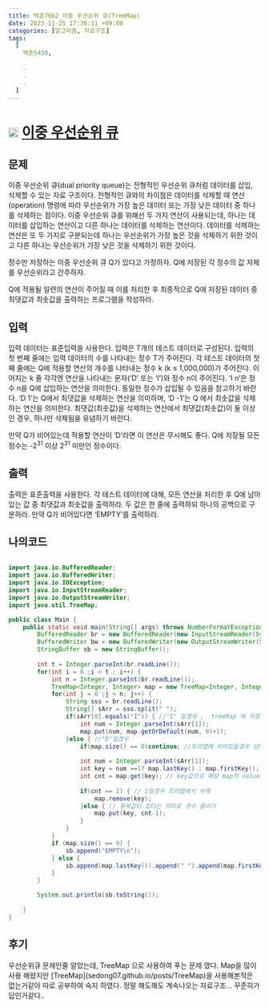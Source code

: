```yaml
---
title: 백준7662_이중 우선순위 큐(TreeMap)
date: 2023-11-25 17:30:11 +09:00
categories: [알고리즘, 자료구조]
tags:
  [
    백준5430,
    
    .
    .
    .
  ]
---
```


# <img width="20px"  src="https://d2gd6pc034wcta.cloudfront.net/tier/12.svg" class="solvedac-tier"> [이중 우선순위 큐](https://www.acmicpc.net/problem/7662) 



## 문제
<p>이중 우선순위 큐(dual priority queue)는 전형적인 우선순위 큐처럼 데이터를 삽입, 삭제할 수 있는 자료 구조이다. 전형적인 큐와의 차이점은 데이터를 삭제할 때 연산(operation) 명령에 따라 우선순위가 가장 높은 데이터 또는 가장 낮은 데이터 중 하나를 삭제하는 점이다. 이중 우선순위 큐를 위해선 두 가지 연산이 사용되는데, 하나는 데이터를 삽입하는 연산이고 다른 하나는 데이터를 삭제하는 연산이다. 데이터를 삭제하는 연산은 또 두 가지로 구분되는데 하나는 우선순위가 가장 높은 것을 삭제하기 위한 것이고 다른 하나는 우선순위가 가장 낮은 것을 삭제하기 위한 것이다. </p>

<p>정수만 저장하는 이중 우선순위 큐 Q가 있다고 가정하자. Q에 저장된 각 정수의 값 자체를 우선순위라고 간주하자. </p>

<p>Q에 적용될 일련의 연산이 주어질 때 이를 처리한 후 최종적으로 Q에 저장된 데이터 중 최댓값과 최솟값을 출력하는 프로그램을 작성하라.</p>

## 입력
<p>입력 데이터는 표준입력을 사용한다. 입력은 T개의 테스트 데이터로 구성된다. 입력의 첫 번째 줄에는 입력 데이터의 수를 나타내는 정수 T가 주어진다. 각 테스트 데이터의 첫째 줄에는 Q에 적용할 연산의 개수를 나타내는 정수 k (k ≤ 1,000,000)가 주어진다. 이어지는 k 줄 각각엔 연산을 나타내는 문자(‘D’ 또는 ‘I’)와 정수 n이 주어진다. ‘I n’은 정수 n을 Q에 삽입하는 연산을 의미한다. 동일한 정수가 삽입될 수 있음을 참고하기 바란다. ‘D 1’는 Q에서 최댓값을 삭제하는 연산을 의미하며, ‘D -1’는 Q 에서 최솟값을 삭제하는 연산을 의미한다. 최댓값(최솟값)을 삭제하는 연산에서 최댓값(최솟값)이 둘 이상인 경우, 하나만 삭제됨을 유념하기 바란다.</p>

<p>만약 Q가 비어있는데 적용할 연산이 ‘D’라면 이 연산은 무시해도 좋다. Q에 저장될 모든 정수는 -2<sup>31</sup> 이상 2<sup>31</sup> 미만인 정수이다. </p>

## 출력
<p>출력은 표준출력을 사용한다. 각 테스트 데이터에 대해, 모든 연산을 처리한 후 Q에 남아 있는 값 중 최댓값과 최솟값을 출력하라. 두 값은 한 줄에 출력하되 하나의 공백으로 구분하라. 만약 Q가 비어있다면 ‘EMPTY’를 출력하라.</p>


## 나의코드
```java

import java.io.BufferedReader;
import java.io.BufferedWriter;
import java.io.IOException;
import java.io.InputStreamReader;
import java.io.OutputStreamWriter;
import java.util.TreeMap;

public class Main {
	public static void main(String[] args) throws NumberFormatException, IOException {
		BufferedReader br = new BufferedReader(new InputStreamReader(System.in));
		BufferedWriter bw = new BufferedWriter(new OutputStreamWriter(System.out));
		StringBuffer sb = new StringBuffer();
		
		int t = Integer.parseInt(br.readLine());
		for(int i = 0 ;i < t ; i++) {
			int n = Integer.parseInt(br.readLine());
			TreeMap<Integer, Integer> map = new TreeMap<Integer, Integer>(); //트리맵 자료구조에서 lastKey, Firstkey 함수가있어 사용 
			for(int j = 0 ;j < n; j++) {
				String sss = br.readLine();
				String[] sArr = sss.split(" ");
				if(sArr[0].equals("I")) { //"I" 일경우 ,  treeMap 에 저장하는데, 중복값이 들어갈수 있으므로 getOrDefault 사용
					int num = Integer.parseInt(sArr[1]);
					map.put(num, map.getOrDefault(num, 0)+1);
				}else { //"D"일경우
					if(map.size() == 0)continue; //트리맵에 비어있을경우 넘어감
					
					int num = Integer.parseInt(sArr[1]); 
					int key = num ==1? map.lastKey() : map.firstKey(); //1일경우에는 최댓값, -1일경우에는 최솟값으로 key에 저장
					int cnt = map.get(key); // key값으로 해당 map의 values 값 저장
					
					if(cnt == 1) { // 1일경우 트리맵에서 삭제 
						map.remove(key); 
					}else { // 중복값이 있다는 의미로 갯수 줄이기
						map.put(key, cnt-1);
					}
				}
			}
			if (map.size() == 0) {
				sb.append("EMPTY\n");
			} else {
				sb.append(map.lastKey()).append(" ").append(map.firstKey()).append("\n");
			}
		}

		System.out.println(sb.toString());
		
	}
}
```

## 후기
<p>우선순위큐 문제인줄 알았는데, TreeMap 으로 사용하여 푸는 문제 였다. Map을 많이 사용 해왔지만 [TreeMap](sedong07.github.io/posts/TreeMap)을 사용해본적은 없는거같아 따로 공부하여 숙지 하였다. 정말 해도해도 계속나오는 자료구조... 꾸준히가 답인거같다.. </p>
